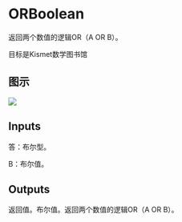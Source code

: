# ORBoolean

返回两个数值的逻辑OR（A OR B）。

目标是Kismet数学图书馆

## 图示

![]($-20221218-19470675.png)

## Inputs

答：布尔型。

B：布尔值。  

## Outputs

返回值。布尔值。返回两个数值的逻辑OR（A OR B）。
